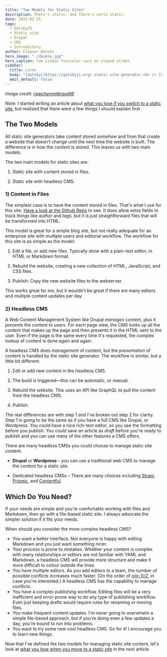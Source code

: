 ```yaml
---
title: "Two Models for Static Sites"
description: There's static, and there's sorta static.
date: 2021-02-25
tags:
  - GatsbyJS
  - Static site
  - Drupal
  - CMS
  - Introductory
author: Cleaver Barnes
hero_image: "./double.jpg"
hero_caption: Two Lisbon funicular cars on sloped street.
sidebar:
  title: Links
  body: "[Gatsby](https://gatsbyjs.org) static site generator.<br /> [Source code](https://github.com/cleaver/cleaver-gatsby) for this site.<br /> [How to GraphQL](https://www.howtographql.com/) on querying content.<br /> [Tailwind CSS](https://tailwindcss.com/)."
  omit_default: false
---
```

*Image credit: [rippchenmitkraut66](https://flic.kr/p/28BpNZN)*

Note: I started writing an article about [what you lose if you switch to a static site](/blog/what-do-you-lose-static-site), but realized that there were a few things I should explain first.

## The Two Models

All static site generators take content stored _somehow_ and from that create a website that doesn't change until the next time the website is built. The difference is in how the content is stored. This leaves us with two main models.

The two main models for static sites are:

1. Static site with content stored in files.

2. Static site with headless CMS.

### 1) Content in Files

The simplest case is to have the content stored in files. That's what I use for this site. [Have a look at the Github Repo](https://github.com/cleaver/cleaver-gatsby/tree/main/content) to see. It does allow extra fields to track things like _author_ and _tags_, but it is just straightforward files that will be transformed into HTML.

This model is great for a simple blog site, but not really adequate for an enterprise site with multiple users and editorial workflow. The workflow for this site is as simple as the model:

1. Edit a file, or add new files. Typically done with a plain-text editor, in HTML or Markdown format.

2. Rebuild the website, creating a new collection of HTML, JavaScript, and CSS files.

3. Publish: Copy the new website files to the webserver.

This works great for me, but it wouldn't be great if there are many editors and multiple content updates per day.

### 2) Headless CMS

A Web Content Management System like Drupal *manages* content, plus it *presents* the content to users. For each page view, the CMS looks up all the content that makes up the page and then presents it in the HTML sent to the user. Even if the page is the same every time it's requested, the complex lookup of content is done again and again.

A headless CMS does *management* of content, but the *presentation* of content is handled by the static site generator. The workflow is similar, but a little bit different:

1. Edit or add new content in the headless CMS.

2. The build is triggered—this can be automatic, or manual.

3. Rebuild the website. This uses an API like GraphQL to pull the content from the headless CMS.

4. Publish.

The real differences are with step 1 and I've broken out step 2 for clarity. Step 1 is going to be the same as if you have a full CMS like Drupal, or Wordpress. You could have a nice rich-text editor, so you see the formatting before you publish. You could save an article as *draft* before you're ready to publish and you can use many of the other features a CMS offers.

There are many headless CMSs you could choose to manage static site content.

- **Drupal** or **Wordpress** – you can use a traditional web CMS to manage the content for a static site.

- Dedicated headless CMSs – There are many choices including [Strapi](https://github.com/strapi/strapi), [Prismic](https://prismic.io/), and [Contentful](https://www.contentful.com/).

## Which Do You Need?

If your needs are simple and you're comfortable working with files and Markdown, then go with a file-based static site. I always advocate the simpler solution if it fits your needs.

When should you consider the more complex headless CMS?

- You want a better interface. Not everyone is happy with editing Markdown and you just want something nicer.
- Your process is prone to mistakes. Whether your content is complex with many relationships or editors are not familiar with YAML and Markdown, a headless CMS will provide more structure and make it more difficult to colour outside the lines.
- You have multiple editors. As you add editors to a team, the number of possible conflicts increases much faster. (On the order of [*n(n-1)/2*](https://en.wikipedia.org/wiki/Complete_graph), in case you're interested.) A headless CMS has the capability to manage conflicts.
- You have a complex publishing workflow. Editing files will be a very inefficient and error-prone way to do any type of publishing workflow. Even just keeping drafts would require rules for renaming or moving files.
- You make frequent content updates. I'm never going to overwhelm a simple file-based approach, but if you're doing even a few updates a day, you're bound to run into problems.
- You want to try some new cool headless CMS. Go for it! I encourage you to learn new things.

Now that I've defined the two models for managing static site content, let's look at [what you lose when you move to a static site](/blog/what-do-you-lose-static-site) in the next article.